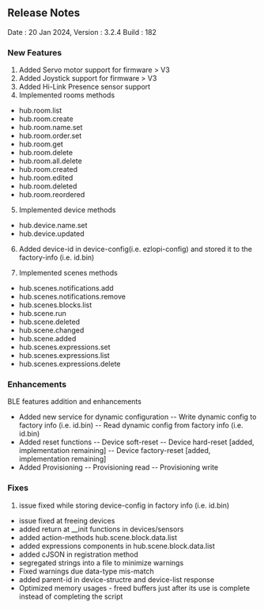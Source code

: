 
## Release Notes

Date : 20 Jan 2024, 
Version : 3.2.4
Build : 182

### New Features

1. Added Servo motor support for firmware > V3
2. Added Joystick support for firmware > V3
3. Added Hi-Link Presence sensor support
4. Implemented rooms methods
 - hub.room.list
- hub.room.create
- hub.room.name.set
- hub.room.order.set
- hub.room.get
- hub.room.delete
- hub.room.all.delete
- hub.room.created
- hub.room.edited
- hub.room.deleted
- hub.room.reordered

5. Implemented device methods
 - hub.device.name.set
-  hub.device.updated

6. Added device-id in device-config(i.e. ezlopi-config) and stored it to the factory-info (i.e. id.bin)

7. Implemented scenes methods
- hub.scenes.notifications.add
- hub.scenes.notifications.remove
- hub.scenes.blocks.list
- hub.scene.run
- hub.scene.deleted
- hub.scene.changed
- hub.scene.added
- hub.scenes.expressions.set
- hub.scenes.expressions.list
- hub.scenes.expressions.delete



### Enhancements 

BLE features addition and enhancements
- Added new service for dynamic configuration
-- Write dynamic config to factory info (i.e. id.bin)
-- Read dynamic config from factory info (i.e. id.bin)
- Added reset functions
-- Device soft-reset
-- Device hard-reset [added, implementation remaining]
-- Device factory-reset [added, implementation remaining]
- Added Provisioning
-- Provisioning read
-- Provisioning write

### Fixes

1. issue fixed while storing device-config in factory info (i.e. id.bin)
- issue fixed at freeing devices
- added return at __init functions in devices/sensors
- added action-methods hub.scene.block.data.list
- added expressions components in hub.scene.block.data.list
- added cJSON in registration method
- segregated strings into a file to minimize warnings
- Fixed warnings due data-type mis-match
- added parent-id in device-structre and device-list response
- Optimized memory usages - freed buffers just after its use is complete instead of completing the script